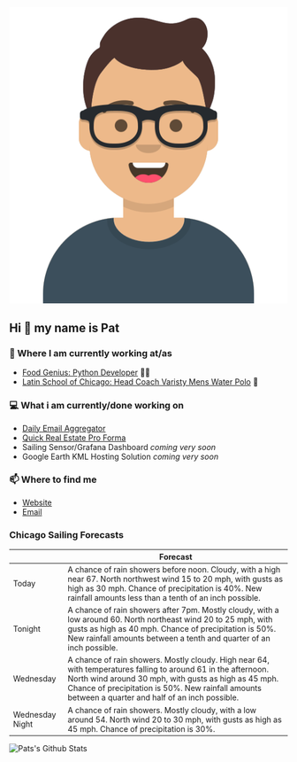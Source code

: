 [![Social banner for p-j-falconer](https://raw.githubusercontent.com/P-J-FALCONER/P-J-FALCONER/master/assets/avataaars.svg)](https://patfalconer.com/)
## Hi :wave: my name is Pat

### 💼 Where I am currently working at/as
- [Food Genius: Python Developer](https://getfoodgenius.com/) 🍔🐍
- [Latin School of Chicago: Head Coach Varisty Mens Water Polo](https://www.latinschool.org/) 🤽


### 💻 What i am currently/done working on
 - [Daily Email Aggregator](https://github.com/P-J-FALCONER/dott_daily_mail)
 - [Quick Real Estate Pro Forma](https://github.com/P-J-FALCONER/henry)
 - Sailing Sensor/Grafana Dashboard *coming very soon*
 - Google Earth KML Hosting Solution *coming very soon*

### 📫 Where to find me
 - [Website](https://patfalconer.com/)
 - [Email](mailto:patrick.j.falconer@gmail.com)


### Chicago Sailing Forecasts
|   | Forecast  |
|---|---|
| Today | A chance of rain showers before noon. Cloudy, with a high near 67. North northwest wind 15 to 20 mph, with gusts as high as 30 mph. Chance of precipitation is 40%. New rainfall amounts less than a tenth of an inch possible. |
| Tonight | A chance of rain showers after 7pm. Mostly cloudy, with a low around 60. North northeast wind 20 to 25 mph, with gusts as high as 40 mph. Chance of precipitation is 50%. New rainfall amounts between a tenth and quarter of an inch possible. |
| Wednesday | A chance of rain showers. Mostly cloudy. High near 64, with temperatures falling to around 61 in the afternoon. North wind around 30 mph, with gusts as high as 45 mph. Chance of precipitation is 50%. New rainfall amounts between a quarter and half of an inch possible. |
| Wednesday Night | A chance of rain showers. Mostly cloudy, with a low around 54. North wind 20 to 30 mph, with gusts as high as 45 mph. Chance of precipitation is 30%. |

![Pats's Github Stats](https://github-readme-stats.vercel.app/api?username=p-j-falconer&show_icons=true&theme=radical)
